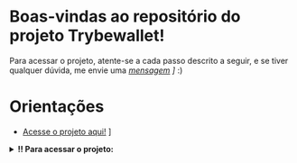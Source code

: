 # Boas-vindas ao repositório do projeto Trybewallet!

Para acessar o projeto, atente-se a cada passo descrito a seguir, e se tiver qualquer dúvida, me envie uma _[mensagem](https://portfolio-bay-omega-17.vercel.app/#contact) ]_ :)

# Orientações

  - [Acesse o projeto aqui!](https://trybewallet-sable.vercel.app/) ]

<details>
  <summary><strong>‼️ Para acessar o projeto: </strong></summary><br />

  1. Clone o repositório

  - Use o comando: `git clone git@github.com:lcsrbr/TrybeWallet.git`.

  2. Instale as dependências

  - `npm install`.
  
  # [Outros Projetos](https://portfolio-bay-omega-17.vercel.app/#projetos)
</details>
